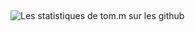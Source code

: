 

<p align='center'>
  <a href=""></a>&nbsp;&nbsp;

</p>

![Les statistiques de tom.m sur les github](https://github-readme-stats.vercel.app/api?username=kainovaii&show_icons=true&hide=["prs","issues","contribs"])
